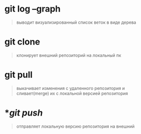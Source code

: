 # **git log –graph**
>выводит визуализированный список веток в виде дерева

# **git clone**
>клонирует внешний репозиторий на локальный пк

# **git pull**
>выкачивает изменения с удаленного репозитория и сливает(merge) их с локальной версией репозитория

# **git push*
>отправляет локальную версию репозитория на внешний
